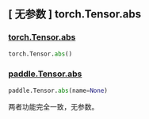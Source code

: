 ## [ 无参数 ] torch.Tensor.abs

### [torch.Tensor.abs](https://pytorch.org/docs/stable/generated/torch.Tensor.abs.html#torch.Tensor.abs)

```python
torch.Tensor.abs()
```

### [paddle.Tensor.abs](https://www.paddlepaddle.org.cn/documentation/docs/zh/develop/api/paddle/Tensor_cn.html#abs-name-none)

```python
paddle.Tensor.abs(name=None)
```

两者功能完全一致，无参数。

